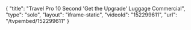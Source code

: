 {
    "title": "Travel Pro 10 Second 'Get the Upgrade' Luggage Commercial",
    "type": "solo",
    "layout": "iframe-static",
    "videoId": "152299611",
    "url": "\/tvpembed\/152299611"
}